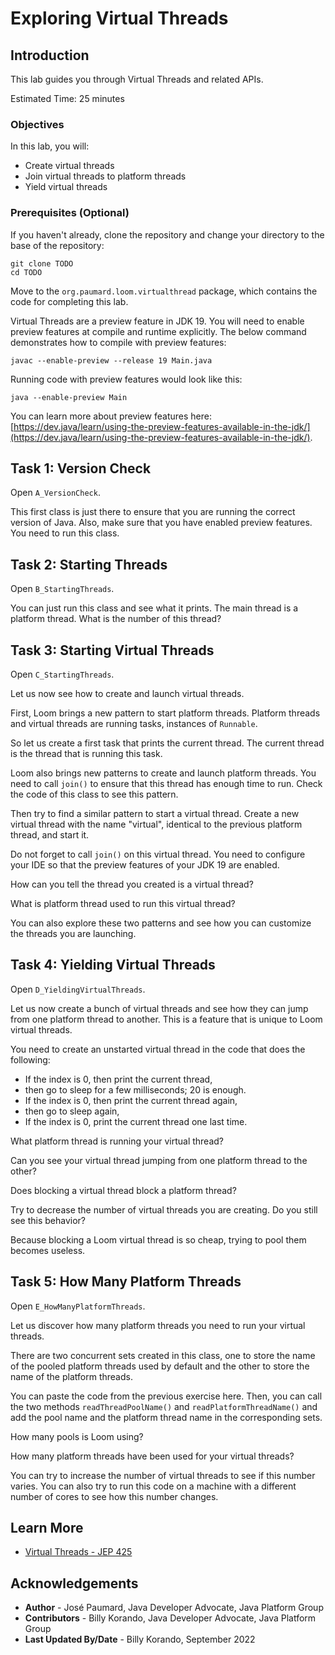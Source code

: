 # Exploring Virtual Threads

## Introduction


This lab guides you through Virtual Threads and related APIs.

Estimated Time: 25 minutes


### Objectives

In this lab, you will:
* Create virtual threads
* Join virtual threads to platform threads
* Yield virtual threads

### Prerequisites (Optional)

If you haven't already, clone the repository and change your directory to the base of the repository: 

```
git clone TODO
cd TODO
```

Move to the `org.paumard.loom.virtualthread` package, which contains the code for completing this lab. 


Virtual Threads are a preview feature in JDK 19. You will need to enable preview features at compile and runtime explicitly. The below command demonstrates how to compile with preview features: 

```
javac --enable-preview --release 19 Main.java
```

Running code with preview features would look like this:
```
java --enable-preview Main
```

You can learn more about preview features here: [https://dev.java/learn/using-the-preview-features-available-in-the-jdk/](https://dev.java/learn/using-the-preview-features-available-in-the-jdk/).


## Task 1: Version Check

Open `A_VersionCheck`.

This first class is just there to ensure that you are running the correct version of Java. Also, make sure that you have enabled preview features. You need to run this class.


## Task 2: Starting Threads

Open `B_StartingThreads`.

You can just run this class and see what it prints. The main thread is a platform thread. What is the number of this thread?


## Task 3: Starting Virtual Threads

Open `C_StartingThreads`.

Let us now see how to create and launch virtual threads.

First, Loom brings a new pattern to start platform threads. Platform threads and virtual threads are running tasks, instances of `Runnable`.

So let us create a first task that prints the current thread. The current thread is the thread that is running this task.

Loom also brings new patterns to create and launch platform threads. You need to call `join()` to ensure that this thread has enough time to run. Check the code of this class to see this pattern.

Then try to find a similar pattern to start a virtual thread. Create a new virtual thread with the name "virtual", identical to the previous platform thread, and start it.

Do not forget to call `join()` on this virtual thread. You need to configure your IDE so that the preview features of your JDK 19 are enabled.

How can you tell the thread you created is a virtual thread?

What is platform thread used to run this virtual thread?

You can also explore these two patterns and see how you can customize the threads you are launching.

## Task 4: Yielding Virtual Threads

Open `D_YieldingVirtualThreads`.

Let us now create a bunch of virtual threads and see how they can jump from one platform thread to another. This is a feature that is unique to Loom virtual threads.

You need to create an unstarted virtual thread in the code that does the following:

* If the index is 0, then print the current thread,
* then go to sleep for a few milliseconds; 20 is enough.
* If the index is 0, then print the current thread again,
* then go to sleep again,
* If the index is 0, print the current thread one last time.

What platform thread is running your virtual thread?

Can you see your virtual thread jumping from one platform thread to the other?

Does blocking a virtual thread block a platform thread?

Try to decrease the number of virtual threads you are creating. Do you still see this behavior?

Because blocking a Loom virtual thread is so cheap, trying to pool them becomes useless. 

## Task 5: How Many Platform Threads

Open `E_HowManyPlatformThreads`.

Let us discover how many platform threads you need to run your virtual threads.

There are two concurrent sets created in this class, one to store the name of the pooled platform threads used by default and the other to store the name of the platform threads.

You can paste the code from the previous exercise here. Then, you can call the two methods `readThreadPoolName()` and `readPlatformThreadName()` and add the pool name and the platform thread name in the corresponding sets.

How many pools is Loom using?

How many platform threads have been used for your virtual threads?

You can try to increase the number of virtual threads to see if this number varies. You can also try to run this code on a machine with a different number of cores to see how this number changes.

## Learn More

* [Virtual Threads - JEP 425](https://openjdk.org/jeps/425)

## Acknowledgements
* **Author** - José Paumard, Java Developer Advocate, Java Platform Group
* **Contributors** -  Billy Korando, Java Developer Advocate, Java Platform Group
* **Last Updated By/Date** - Billy Korando, September 2022
